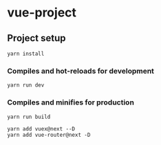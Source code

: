
# vue-project

## Project setup
```
yarn install
```

### Compiles and hot-reloads for development
```
yarn run dev
```

### Compiles and minifies for production
```
yarn run build
```



``` 安装的插件
yarn add vuex@next --D
yarn add vue-router@next -D
```